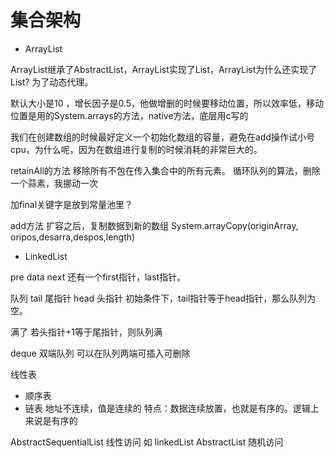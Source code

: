 # 集合架构

+ ArrayList

ArrayList继承了AbstractList，ArrayList实现了List，ArrayList为什么还实现了List?
为了动态代理。

默认大小是10 ，增长因子是0.5，他做增删的时候要移动位置，所以效率低，移动位置是用的System.arrays的方法，native方法，底层用c写的

我们在创建数组的时候最好定义一个初始化数组的容量，避免在add操作试小号cpu，为什么呢，因为在数组进行复制的时候消耗的非常巨大的。

retainAll的方法 移除所有不包在传入集合中的所有元素。
循环队列的算法，删除一个蒜素，我挪动一次

加final关键字是放到常量池里？

add方法
扩容之后，复制数据到新的数组 System.arrayCopy(originArray, oripos,desarra,despos,length)

+ LinkedList

pre  data  next
还有一个first指针，last指针。

队列
tail 尾指针
head 头指针
初始条件下，tail指针等于head指针，那么队列为空。

满了 若头指针+1等于尾指针，则队列满

deque 双端队列 可以在队列两端可插入可删除


线性表 
  + 顺序表
  + 链表
  地址不连续，值是连续的
特点：数据连续放置，也就是有序的。逻辑上来说是有序的

AbstractSequentialList 线性访问 如 linkedList
AbstractList 随机访问




